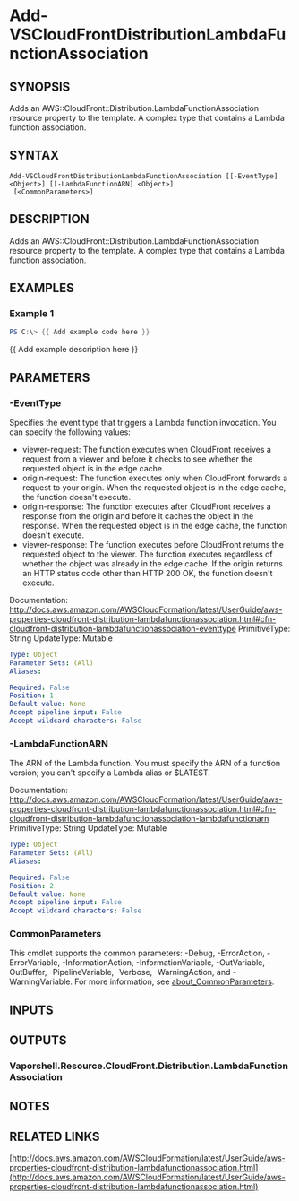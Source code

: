 # Add-VSCloudFrontDistributionLambdaFunctionAssociation

## SYNOPSIS
Adds an AWS::CloudFront::Distribution.LambdaFunctionAssociation resource property to the template.
A complex type that contains a Lambda function association.

## SYNTAX

```
Add-VSCloudFrontDistributionLambdaFunctionAssociation [[-EventType] <Object>] [[-LambdaFunctionARN] <Object>]
 [<CommonParameters>]
```

## DESCRIPTION
Adds an AWS::CloudFront::Distribution.LambdaFunctionAssociation resource property to the template.
A complex type that contains a Lambda function association.

## EXAMPLES

### Example 1
```powershell
PS C:\> {{ Add example code here }}
```

{{ Add example description here }}

## PARAMETERS

### -EventType
Specifies the event type that triggers a Lambda function invocation.
You can specify the following values:
+  viewer-request: The function executes when CloudFront receives a request from a viewer and before it checks to see whether the requested object is in the edge cache.
+  origin-request: The function executes only when CloudFront forwards a request to your origin.
When the requested object is in the edge cache, the function doesn't execute.
+  origin-response: The function executes after CloudFront receives a response from the origin and before it caches the object in the response.
When the requested object is in the edge cache, the function doesn't execute.
+  viewer-response: The function executes before CloudFront returns the requested object to the viewer.
The function executes regardless of whether the object was already in the edge cache.
If the origin returns an HTTP status code other than HTTP 200 OK, the function doesn't execute.

Documentation: http://docs.aws.amazon.com/AWSCloudFormation/latest/UserGuide/aws-properties-cloudfront-distribution-lambdafunctionassociation.html#cfn-cloudfront-distribution-lambdafunctionassociation-eventtype
PrimitiveType: String
UpdateType: Mutable

```yaml
Type: Object
Parameter Sets: (All)
Aliases:

Required: False
Position: 1
Default value: None
Accept pipeline input: False
Accept wildcard characters: False
```

### -LambdaFunctionARN
The ARN of the Lambda function.
You must specify the ARN of a function version; you can't specify a Lambda alias or $LATEST.

Documentation: http://docs.aws.amazon.com/AWSCloudFormation/latest/UserGuide/aws-properties-cloudfront-distribution-lambdafunctionassociation.html#cfn-cloudfront-distribution-lambdafunctionassociation-lambdafunctionarn
PrimitiveType: String
UpdateType: Mutable

```yaml
Type: Object
Parameter Sets: (All)
Aliases:

Required: False
Position: 2
Default value: None
Accept pipeline input: False
Accept wildcard characters: False
```

### CommonParameters
This cmdlet supports the common parameters: -Debug, -ErrorAction, -ErrorVariable, -InformationAction, -InformationVariable, -OutVariable, -OutBuffer, -PipelineVariable, -Verbose, -WarningAction, and -WarningVariable. For more information, see [about_CommonParameters](http://go.microsoft.com/fwlink/?LinkID=113216).

## INPUTS

## OUTPUTS

### Vaporshell.Resource.CloudFront.Distribution.LambdaFunctionAssociation
## NOTES

## RELATED LINKS

[http://docs.aws.amazon.com/AWSCloudFormation/latest/UserGuide/aws-properties-cloudfront-distribution-lambdafunctionassociation.html](http://docs.aws.amazon.com/AWSCloudFormation/latest/UserGuide/aws-properties-cloudfront-distribution-lambdafunctionassociation.html)

